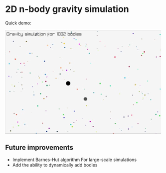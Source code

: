 # 2D n-body gravity simulation
Quick demo:

![](https://github.com/tree-beard/gravity_sandbox/blob/master/demo/demo.gif)

## Future improvements
- Implement Barnes-Hut algorithm For large-scale simulations
- Add the ability to dynamically add bodies
